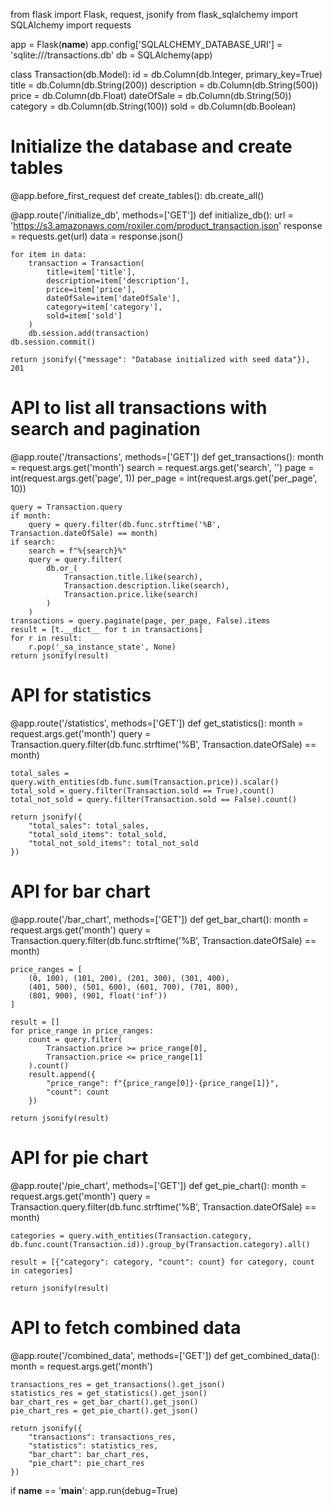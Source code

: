 from flask import Flask, request, jsonify
from flask_sqlalchemy import SQLAlchemy
import requests

app = Flask(__name__)
app.config['SQLALCHEMY_DATABASE_URI'] = 'sqlite:///transactions.db'
db = SQLAlchemy(app)

class Transaction(db.Model):
    id = db.Column(db.Integer, primary_key=True)
    title = db.Column(db.String(200))
    description = db.Column(db.String(500))
    price = db.Column(db.Float)
    dateOfSale = db.Column(db.String(50))
    category = db.Column(db.String(100))
    sold = db.Column(db.Boolean)

# Initialize the database and create tables
@app.before_first_request
def create_tables():
    db.create_all()

@app.route('/initialize_db', methods=['GET'])
def initialize_db():
    url = 'https://s3.amazonaws.com/roxiler.com/product_transaction.json'
    response = requests.get(url)
    data = response.json()
    
    for item in data:
        transaction = Transaction(
            title=item['title'],
            description=item['description'],
            price=item['price'],
            dateOfSale=item['dateOfSale'],
            category=item['category'],
            sold=item['sold']
        )
        db.session.add(transaction)
    db.session.commit()
    
    return jsonify({"message": "Database initialized with seed data"}), 201

# API to list all transactions with search and pagination
@app.route('/transactions', methods=['GET'])
def get_transactions():
    month = request.args.get('month')
    search = request.args.get('search', '')
    page = int(request.args.get('page', 1))
    per_page = int(request.args.get('per_page', 10))

    query = Transaction.query
    if month:
        query = query.filter(db.func.strftime('%B', Transaction.dateOfSale) == month)
    if search:
        search = f"%{search}%"
        query = query.filter(
            db.or_(
                Transaction.title.like(search),
                Transaction.description.like(search),
                Transaction.price.like(search)
            )
        )
    transactions = query.paginate(page, per_page, False).items
    result = [t.__dict__ for t in transactions]
    for r in result:
        r.pop('_sa_instance_state', None)
    return jsonify(result)

# API for statistics
@app.route('/statistics', methods=['GET'])
def get_statistics():
    month = request.args.get('month')
    query = Transaction.query.filter(db.func.strftime('%B', Transaction.dateOfSale) == month)

    total_sales = query.with_entities(db.func.sum(Transaction.price)).scalar()
    total_sold = query.filter(Transaction.sold == True).count()
    total_not_sold = query.filter(Transaction.sold == False).count()

    return jsonify({
        "total_sales": total_sales,
        "total_sold_items": total_sold,
        "total_not_sold_items": total_not_sold
    })

# API for bar chart
@app.route('/bar_chart', methods=['GET'])
def get_bar_chart():
    month = request.args.get('month')
    query = Transaction.query.filter(db.func.strftime('%B', Transaction.dateOfSale) == month)
    
    price_ranges = [
        (0, 100), (101, 200), (201, 300), (301, 400), 
        (401, 500), (501, 600), (601, 700), (701, 800),
        (801, 900), (901, float('inf'))
    ]
    
    result = []
    for price_range in price_ranges:
        count = query.filter(
            Transaction.price >= price_range[0],
            Transaction.price <= price_range[1]
        ).count()
        result.append({
            "price_range": f"{price_range[0]}-{price_range[1]}",
            "count": count
        })

    return jsonify(result)

# API for pie chart
@app.route('/pie_chart', methods=['GET'])
def get_pie_chart():
    month = request.args.get('month')
    query = Transaction.query.filter(db.func.strftime('%B', Transaction.dateOfSale) == month)
    
    categories = query.with_entities(Transaction.category, db.func.count(Transaction.id)).group_by(Transaction.category).all()
    
    result = [{"category": category, "count": count} for category, count in categories]

    return jsonify(result)

# API to fetch combined data
@app.route('/combined_data', methods=['GET'])
def get_combined_data():
    month = request.args.get('month')
    
    transactions_res = get_transactions().get_json()
    statistics_res = get_statistics().get_json()
    bar_chart_res = get_bar_chart().get_json()
    pie_chart_res = get_pie_chart().get_json()
    
    return jsonify({
        "transactions": transactions_res,
        "statistics": statistics_res,
        "bar_chart": bar_chart_res,
        "pie_chart": pie_chart_res
    })

if __name__ == '__main__':
    app.run(debug=True)
